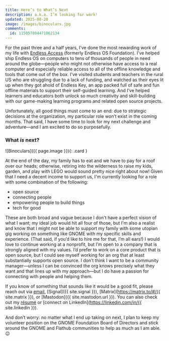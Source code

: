 ```yaml
---
title: Here’s to What’s Next
description: a.k.a. I’m looking for work!
updated: 2025-08-20
image: /images/binoculars.jpg
comments:
  id: 115057804471862134
---
```


For the past three and a half years, I’ve done the most rewarding work of my life with [Endless Access](https://endlessaccess.org) (formerly Endless OS Foundation). I’ve helped ship Endless OS on computers to tens of thousands of people in need around the globe—people who might not otherwise have access to a real computer and especially reliable access to all of the offline knowledge and tools that come out of the box. I’ve visited students and teachers in the rural US who are struggling due to a lack of funding, and watched as their eyes lit up when they got ahold of Endless Key, an app packed full of safe and fun offline materials to support their self-guided learning. And I’ve helped learners and educators both unlock so much creativity and skill-building with our game-making learning programs and related open source projects.

Unfortunately, all good things must come to an end: due to strategic decisions at the organization, my particular role won’t exist in the coming months. That said, I have some time to look for my next challenge and adventure—and I am excited to do so purposefully.

### What _is_ next?

![Binoculars]({{ page.image }}){: .card }

At the end of the day, my family has to eat and we have to pay for a roof over our heads; otherwise, retiring into the wilderness to raise my kids, garden, and play with LEGO would sound pretty nice right about now! Given that I need a decent income to support us, I'm currently looking for a role with some combination of the following: 

- open source
- connecting people
- empowering people to build things
- tech for good

These are both broad and vague because I don't have a perfect vision of what I want; my ideal job would hit all four of those, but I'm also a realist and know that I might not be able to support my family with some utopian gig working on something like GNOME with my specific skills and experience. (That said, if you’d like to hire me for that, I’m all ears!) I would love to continue working at a nonprofit, but I’m open to a company that is strongly aligned with my values. I’d prefer to work on a core product that is open source, but I could see myself working for an org that at least substantially supports open source. I don’t think I want to be a community manager—unless I can be convinced the org knows precisely what they want and that lines up with my approach—but I do have a passion for connecting with people and helping them.

If you know of something that sounds like it would be a good fit, please reach out via [email](mailto:job@cassidyjames.com), [Signal]({{ site.signal }}), [Matrix](https://matrix.to/#/{{ site.matrix }}), or [Mastodon]({{ site.mastodon.url }}). You can also check out my [résumé](/resume) or [connect on LinkedIn](https://linkedin.com/in/{{ site.linkedin }}).

And don’t worry: no matter what I end up taking on next, I plan to keep my volunteer position on the GNOME Foundation Board of Directors and stick around the GNOME and Flathub communities to help as much as I am able. 😉
